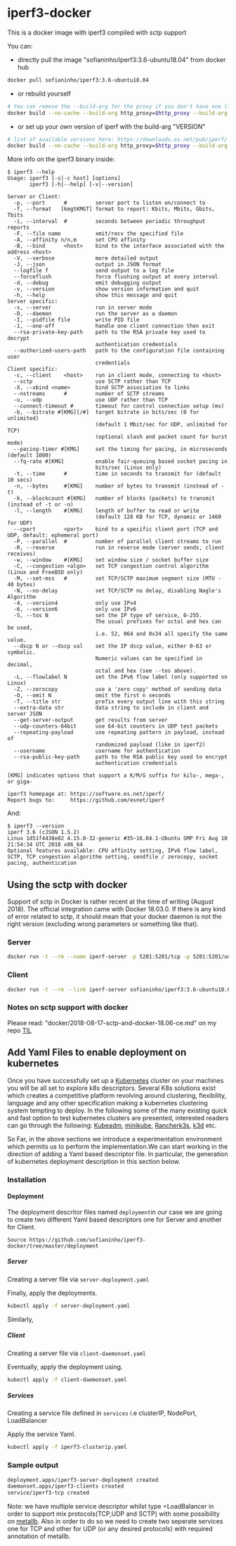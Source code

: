 # iperf3-docker
This is a docker image with iperf3 compiled with sctp support

You can: 
- directly pull the image "sofianinho/iperf3:3.6-ubuntu18.04" from docker hub
```sh
docker pull sofianinho/iperf3:3.6-ubuntu18.04
```
- or rebuild yourself
```sh
# You can remove the --build-arg for the proxy if you don't have one (lucky you!)
docker build --no-cache --build-arg http_proxy=$http_proxy --build-arg https_proxy=$https_proxy -t iperf3:local https://github.com/sofianinho/iperf3-docker.git#master
```
- or set up your own version of iperf with the build-arg "VERSION"
```sh
# list of available versions here: https://downloads.es.net/pub/iperf/
docker build --no-cache --build-arg http_proxy=$http_proxy --build-arg https_proxy=$https_proxy --build-arg VERSION=3.5 -t iperf3:3.5 https://github.com/sofianinho/iperf3-docker.git#master
```
More info on the iperf3 binary inside:

```terminal
$ iperf3 --help
Usage: iperf3 [-s|-c host] [options]
       iperf3 [-h|--help] [-v|--version]

Server or Client:
  -p, --port      #         server port to listen on/connect to
  -f, --format   [kmgtKMGT] format to report: Kbits, Mbits, Gbits, Tbits
  -i, --interval  #         seconds between periodic throughput reports
  -F, --file name           xmit/recv the specified file
  -A, --affinity n/n,m      set CPU affinity
  -B, --bind      <host>    bind to the interface associated with the address <host>
  -V, --verbose             more detailed output
  -J, --json                output in JSON format
  --logfile f               send output to a log file
  --forceflush              force flushing output at every interval
  -d, --debug               emit debugging output
  -v, --version             show version information and quit
  -h, --help                show this message and quit
Server specific:
  -s, --server              run in server mode
  -D, --daemon              run the server as a daemon
  -I, --pidfile file        write PID file
  -1, --one-off             handle one client connection then exit
  --rsa-private-key-path    path to the RSA private key used to decrypt
                            authentication credentials
  --authorized-users-path   path to the configuration file containing user
                            credentials
Client specific:
  -c, --client    <host>    run in client mode, connecting to <host>
  --sctp                    use SCTP rather than TCP
  -X, --xbind <name>        bind SCTP association to links
  --nstreams      #         number of SCTP streams
  -u, --udp                 use UDP rather than TCP
  --connect-timeout #       timeout for control connection setup (ms)
  -b, --bitrate #[KMG][/#]  target bitrate in bits/sec (0 for unlimited)
                            (default 1 Mbit/sec for UDP, unlimited for TCP)
                            (optional slash and packet count for burst mode)
  --pacing-timer #[KMG]     set the timing for pacing, in microseconds (default 1000)
  --fq-rate #[KMG]          enable fair-queuing based socket pacing in
                            bits/sec (Linux only)
  -t, --time      #         time in seconds to transmit for (default 10 secs)
  -n, --bytes     #[KMG]    number of bytes to transmit (instead of -t)
  -k, --blockcount #[KMG]   number of blocks (packets) to transmit (instead of -t or -n)
  -l, --length    #[KMG]    length of buffer to read or write
                            (default 128 KB for TCP, dynamic or 1460 for UDP)
  --cport         <port>    bind to a specific client port (TCP and UDP, default: ephemeral port)
  -P, --parallel  #         number of parallel client streams to run
  -R, --reverse             run in reverse mode (server sends, client receives)
  -w, --window    #[KMG]    set window size / socket buffer size
  -C, --congestion <algo>   set TCP congestion control algorithm (Linux and FreeBSD only)
  -M, --set-mss   #         set TCP/SCTP maximum segment size (MTU - 40 bytes)
  -N, --no-delay            set TCP/SCTP no delay, disabling Nagle's Algorithm
  -4, --version4            only use IPv4
  -6, --version6            only use IPv6
  -S, --tos N               set the IP type of service, 0-255.
                            The usual prefixes for octal and hex can be used,
                            i.e. 52, 064 and 0x34 all specify the same value.
  --dscp N or --dscp val    set the IP dscp value, either 0-63 or symbolic.
                            Numeric values can be specified in decimal,
                            octal and hex (see --tos above).
  -L, --flowlabel N         set the IPv6 flow label (only supported on Linux)
  -Z, --zerocopy            use a 'zero copy' method of sending data
  -O, --omit N              omit the first n seconds
  -T, --title str           prefix every output line with this string
  --extra-data str          data string to include in client and server JSON
  --get-server-output       get results from server
  --udp-counters-64bit      use 64-bit counters in UDP test packets
  --repeating-payload       use repeating pattern in payload, instead of
                            randomized payload (like in iperf2)
  --username                username for authentication
  --rsa-public-key-path     path to the RSA public key used to encrypt
                            authentication credentials

[KMG] indicates options that support a K/M/G suffix for kilo-, mega-, or giga-

iperf3 homepage at: https://software.es.net/iperf/
Report bugs to:     https://github.com/esnet/iperf
```

And:
```terminal
$ iperf3 --version
iperf 3.6 (cJSON 1.5.2)
Linux 1d51f4438e82 4.15.0-32-generic #35~16.04.1-Ubuntu SMP Fri Aug 10 21:54:34 UTC 2018 x86_64
Optional features available: CPU affinity setting, IPv6 flow label, SCTP, TCP congestion algorithm setting, sendfile / zerocopy, socket pacing, authentication
```


## Using the sctp with docker
Support of sctp in Docker is rather recent at the time of writing (August 2018). The official integration came with Docker 18.03.0. If there is any kind of error related to sctp, it should mean that your docker daemon is not the right version (excluding wrong parameters or something like that).

### Server
```sh
docker run -t --rm --name iperf-server -p 5201:5201/tcp -p 5201:5201/udp -p 5201:5201/sctp sofianinho/iperf3:3.6-ubuntu18.04 -s
```

### Client
```sh
docker run -t --rm --link iperf-server sofianinho/iperf3:3.6-ubuntu18.04 -c  iperf-server -p 5201  --nstreams 4 --sctp --time=10
```

### Notes on sctp support with docker
Please read: "docker/2018-08-17-sctp-and-docker-18.06-ce.md" on my repo [TIL](https://github.com/sofianinho/TIL)


## Add Yaml Files to enable deployment on kubernetes

Once you have successfully set up a [Kubernetes](https://kubernetes.io) cluster on your machines you will be all set to explore k8s descriptors. Several K8s solutions exist which creates a competitive platform revolving around clustering, flexibility, language and any other specification making a kubernetes clustering system tempting to deploy. In the following some of the many existing quick and fast option to test kubernetes clusters are presented, interested readers can go through the following: [Kubeadm](https://kubernetes.io/docs/setup/production-environment/tools/kubeadm/install-kubeadm/), [minikube](https://kubernetes.io/docs/tasks/tools/install-minikube/), [Rancherk3s](https://rancher.com/docs/k3s/latest/en/), [k3d](https://github.com/rancher/k3d) etc.

So Far, in the above sections we introduce a experimentation environment which permits us to perform the implementation.We can start working in the direction of adding a Yaml based descriptor file. In particular, the generation of kubernetes deployment description in this section below.


### Installation

#### Deployment
The deployment descritor files named `deployment`in our case we are going to create two different Yaml based descriptors one for Server and another for Client.

`Source https://github.com/sofianinho/iperf3-docker/tree/master/deployment`  

##### Server
Creating a server file via `server-deployment.yaml`

Finally, apply the deployments.

```bash
kubectl apply -f server-deployment.yaml
```
Similarly, 
##### Client
Creating a server file via `client-daemonset.yaml`

Eventually, apply the deployment using.

```bash
kubectl apply -f client-daemonset.yaml
```
##### Services
Creating a service file defined in `services` i.e clusterIP, NodePort, LoadBalancer 

Apply the service Yaml.

```bash
kubectl apply -f iperf3-clusterip.yaml
```

### Sample output
         
```bash
deployment.apps/iperf3-server-deployment created
daemonset.apps/iperf3-clients created
service/iperf3-tcp created
```
Note: we have multiple service descriptor whilst type =LoadBalancer in order to support mix protocols(TCP,UDP and SCTP)  with some possibility on [metallb](https://metallb.universe.tf/usage/#ip-address-sharing). Also in order to do so we need to create two seperate services one for TCP and other for UDP (or any desired protocols) with required annotation of metallb.

